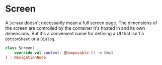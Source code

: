 # Screen

A `Screen` doesn't necessarily mean a full screen page. The dimensions of the screen are controlled by the container it's hosted in and its own dimensions. But it's a convenient name for defining a UI that isn't a `BottomSheet` or a `Dialog`.

```kotlin
class Screen(
    override val content: @Composable () -> Unit
) : NavigationNode
```
